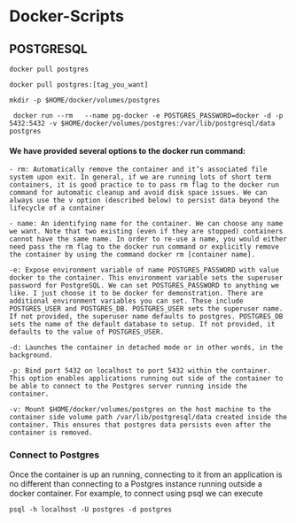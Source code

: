 # Docker-Scripts

## POSTGRESQL

``` 
docker pull postgres 
```
```
docker pull postgres:[tag_you_want]
```
``` 
mkdir -p $HOME/docker/volumes/postgres
```
```
 docker run --rm   --name pg-docker -e POSTGRES_PASSWORD=docker -d -p 5432:5432 -v $HOME/docker/volumes/postgres:/var/lib/postgresql/data  postgres

```
#### We have provided several options to the docker run command:

```
- rm: Automatically remove the container and it’s associated file system upon exit. In general, if we are running lots of short term containers, it is good practice to to pass rm flag to the docker run command for automatic cleanup and avoid disk space issues. We can always use the v option (described below) to persist data beyond the lifecycle of a container
```
```
- name: An identifying name for the container. We can choose any name we want. Note that two existing (even if they are stopped) containers cannot have the same name. In order to re-use a name, you would either need pass the rm flag to the docker run command or explicitly remove the container by using the command docker rm [container name].
```
```
-e: Expose environment variable of name POSTGRES_PASSWORD with value docker to the container. This environment variable sets the superuser password for PostgreSQL. We can set POSTGRES_PASSWORD to anything we like. I just choose it to be docker for demonstration. There are additional environment variables you can set. These include POSTGRES_USER and POSTGRES_DB. POSTGRES_USER sets the superuser name. If not provided, the superuser name defaults to postgres. POSTGRES_DB sets the name of the default database to setup. If not provided, it defaults to the value of POSTGRES_USER.
```
```
-d: Launches the container in detached mode or in other words, in the background.
```
```
-p: Bind port 5432 on localhost to port 5432 within the container. This option enables applications running out side of the container to be able to connect to the Postgres server running inside the container.
```
```
-v: Mount $HOME/docker/volumes/postgres on the host machine to the container side volume path /var/lib/postgresql/data created inside the container. This ensures that postgres data persists even after the container is removed.
```
### Connect to Postgres
Once the container is up an running, connecting to it from an application is no different than connecting to a Postgres instance running outside a docker container. For example, to connect using psql we can execute
```
psql -h localhost -U postgres -d postgres
```
